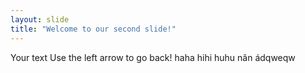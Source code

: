 ```yaml
---
layout: slide
title: "Welcome to our second slide!"
---
```

Your text
Use the left arrow to go back!
haha
hihi
huhu
nân
ádqweqw
